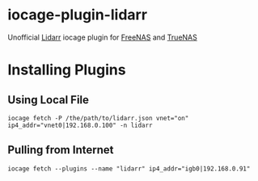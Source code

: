 # iocage-plugin-lidarr
Unofficial [Lidarr](https://github.com/lidarr/Lidarr) iocage plugin for [FreeNAS](http://www.freenas.org) and [TrueNAS](https://www.truenas.com)

# Installing Plugins

## Using Local File
```
iocage fetch -P /the/path/to/lidarr.json vnet="on" ip4_addr="vnet0|192.168.0.100" -n lidarr
```

## Pulling from Internet
```
iocage fetch --plugins --name "lidarr" ip4_addr="igb0|192.168.0.91"
```
